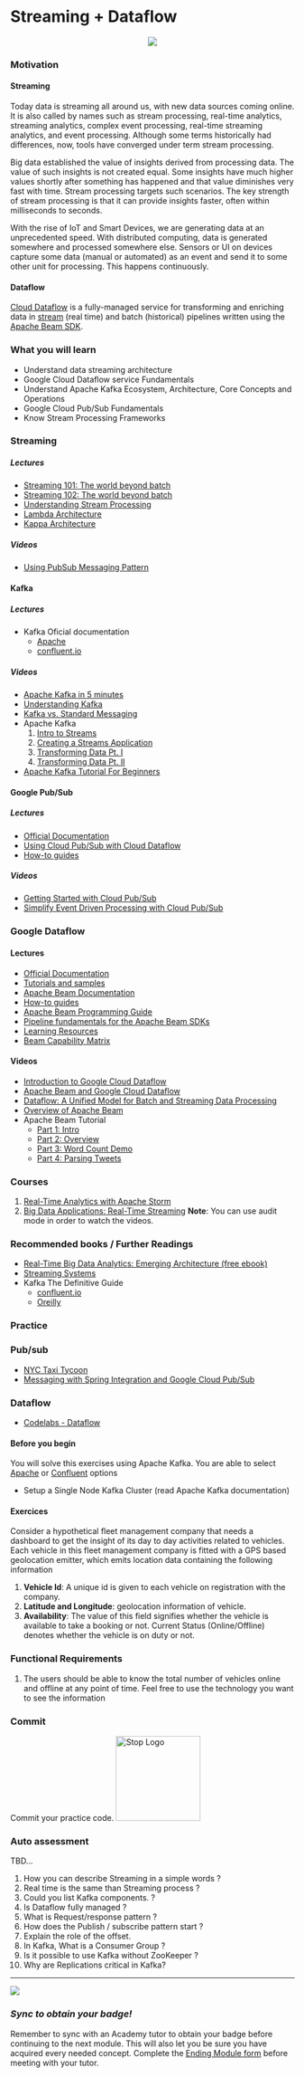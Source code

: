 # Streaming + Dataflow

  

<p align="center">

<img src="../assets/streaming_dataflow.png">

</p>

  

### Motivation ###
#### Streaming ####
Today data is streaming all around us, with new data sources coming online.
It is also called by names such as stream processing, real-time analytics, streaming analytics, complex event processing, real-time streaming analytics, and event processing. Although some terms historically had differences, now, tools have converged under term stream processing.

Big data established the value of insights derived from processing data. The value of such insights is not created equal. Some insights have much higher values shortly after something has happened and that value diminishes very fast with time. Stream processing targets such scenarios. The key strength of stream processing is that it can provide insights faster, often within milliseconds to seconds.

With the rise of IoT and Smart Devices, we are generating data at an unprecedented speed. With distributed computing, data is generated somewhere and processed somewhere else. Sensors or UI on devices capture some data (manual or automated) as an event and send it to some other unit for processing. This happens continuously.

#### Dataflow ####
[Cloud Dataflow](https://cloud.google.com/dataflow/) is a fully-managed service for transforming and enriching data in [stream](https://cloud.google.com/solutions/big-data/stream-analytics/) (real time) and batch (historical) pipelines written using the [Apache Beam SDK](https://beam.apache.org/).

### What you will learn ###
* Understand data streaming architecture
* Google Cloud Dataflow service Fundamentals
* Understand Apache Kafka Ecosystem, Architecture, Core Concepts and Operations
* Google Cloud Pub/Sub Fundamentals
* Know Stream Processing Frameworks 

### Streaming ###
##### Lectures ####
* [Streaming 101: The world beyond batch](https://www.oreilly.com/radar/the-world-beyond-batch-streaming-101/)
* [Streaming 102: The world beyond batch](https://www.oreilly.com/radar/the-world-beyond-batch-streaming-102/)
* [Understanding Stream Processing](readings/dzone-refcard265-streamprocessing-0523.pdf)
* [Lambda Architecture](http://lambda-architecture.net/)
* [Kappa Architecture](https://milinda.pathirage.org/kappa-architecture.com/)
##### Videos ####
* [Using PubSub Messaging Pattern](https://www.youtube.com/watch?v=gWUcW5OXTxk)

#### Kafka ###
##### Lectures ###
* Kafka Oficial documentation
	* [Apache](https://kafka.apache.org/documentation/)
	* [confluent.io](https://docs.confluent.io/current/)
##### Videos ###
* [Apache Kafka in 5 minutes](https://www.youtube.com/watch?v=PzPXRmVHMxI)
* [Understanding Kafka](https://www.youtube.com/watch?v=k-7lz6Ex354)
* [Kafka vs. Standard Messaging](https://www.youtube.com/watch?v=lwMjjTT1Q-Q&t=6s)
* Apache Kafka
	1. [Intro to Streams](https://www.youtube.com/watch?v=Z3JKCLG3VP4&t=198s)
	2. [Creating a Streams Application](https://www.youtube.com/watch?v=LxxeXI1mPKo)
	3. [Transforming Data Pt. I](https://www.youtube.com/watch?v=7JYEEx7SBuE)
	4. [Transforming Data Pt. II](https://www.youtube.com/watch?v=3kJgYIkAeHs)
* [Apache Kafka Tutorial For Beginners](https://www.youtube.com/watch?v=U4y2R3v9tlY)

#### Google Pub/Sub ###
##### Lectures ###
* [Official Documentation](https://cloud.google.com/pubsub/docs/)
* [Using Cloud Pub/Sub with Cloud Dataflow](https://cloud.google.com/pubsub/docs/pubsub-dataflow)
* [How-to guides](https://cloud.google.com/pubsub/docs/how-to)
##### Videos ###
* [Getting Started with Cloud Pub/Sub](https://www.youtube.com/watch?v=pU1zA-DMlWk)
* [Simplify Event Driven Processing with Cloud Pub/Sub](https://www.youtube.com/watch?v=oKU2wbTXMTY)


### Google Dataflow ###
#### Lectures ###
 * [Official Documentation](https://cloud.google.com/dataflow/docs/)
 * [Tutorials and samples](https://cloud.google.com/dataflow/docs/samples)
 * [Apache Beam Documentation](https://beam.apache.org/documentation/)
 * [How-to guides](https://cloud.google.com/dataflow/docs/how-to)
 * [Apache Beam Programming Guide](https://beam.apache.org/documentation/programming-guide/)
 * [Pipeline fundamentals for the Apache Beam SDKs](https://cloud.google.com/dataflow/docs/guides/beam-creating-a-pipeline)
 * [Learning Resources](https://beam.apache.org/documentation/resources/learning-resources/)
 * [Beam Capability Matrix](https://beam.apache.org/documentation/runners/capability-matrix/)
#### Videos ###
 * [Introduction to Google Cloud Dataflow](https://www.youtube.com/watch?v=1l-PBRothn0)
 * [Apache Beam and Google Cloud Dataflow](https://www.youtube.com/watch?v=ss6SaNBHLGc)
 * [Dataflow: A Unified Model for Batch and Streaming Data Processing](https://www.youtube.com/watch?v=3UfZN59Nsk8) 
 * [Overview of Apache Beam](https://www.youtube.com/watch?v=6EWt9WgAW8c)
 * Apache Beam Tutorial
	- [Part 1: Intro](https://www.youtube.com/watch?v=cpI9pDQK864)
	- [Part 2: Overview](https://www.youtube.com/watch?v=PFCndyov3kM)
	- [Part 3: Word Count Demo](https://www.youtube.com/watch?v=kSKRr5i7RHI)
	- [Part 4: Parsing Tweets](https://www.youtube.com/watch?v=rJZEvp1pfCE)
 
### Courses ###
1. [Real-Time Analytics with Apache Storm](https://www.udacity.com/course/real-time-analytics-with-apache-storm--ud381)
2. [Big Data Applications: Real-Time Streaming](https://www.coursera.org/learn/real-time-streaming-big-data)
	**Note**: You can use audit mode in order to watch the videos. 

### Recommended books / Further Readings ###
* [Real-Time Big Data Analytics: Emerging Architecture (free ebook)](https://www.oreilly.com/data/free/big-data-analytics-emerging-architecture.csp)
* [Streaming Systems](https://www.oreilly.com/library/view/streaming-systems/9781491983867/)
* Kafka The Definitive Guide
	* [confluent.io](https://www.confluent.io/resources/kafka-the-definitive-guide/)
	* [Oreilly](https://www.oreilly.com/library/view/kafka-the-definitive/9781491936153/#toc-start)


### Practice ###
### Pub/sub
* [NYC Taxi Tycoon](https://codelabs.developers.google.com/codelabs/cloud-dataflow-nyc-taxi-tycoon/#0)
* [Messaging with Spring Integration and Google Cloud Pub/Sub](https://codelabs.developers.google.com/codelabs/cloud-spring-cloud-gcp-pubsub-integration/index.html?index=..%2F..index#0)
### Dataflow
* [Codelabs - Dataflow](https://codelabs.developers.google.com/codelabs/cloud-dataflow-starter/#0)
  

#### Before you begin ####
You will solve this exercises using Apache Kafka. You are able to select [Apache](https://kafka.apache.org/) or [Confluent](https://www.confluent.io/) options 

* Setup a Single Node Kafka Cluster  (read Apache Kafka documentation)


#### Exercices ####
Consider a hypothetical fleet management company that needs a dashboard to get the insight of its day to day activities related to vehicles. Each vehicle in this fleet management company is fitted with a GPS based geolocation emitter, which emits location data containing the following information
1.  **Vehicle Id**: A unique id is given to each vehicle on registration with the company.   
2.  **Latitude and Longitude**: geolocation information of vehicle.
3.  **Availability**: The value of this field signifies whether the vehicle is available to take a booking or not.  Current Status (Online/Offline) denotes whether the vehicle is on duty or not.
    
### Functional Requirements
1.  The users should be able to know the total number of vehicles online and offline at any point of time. Feel free to use the technology you want to see the information
  

### Commit ###
Commit your practice code.
<img src="../assets/stop.png" title="Stop Logo" width="150" height="150">
  

### Auto assessment ###
TBD...

1. How you can describe Streaming in a simple words ?
2. Real time is the same than Streaming process ?
3. Could you list Kafka components. ?
4. Is Dataflow fully managed ? 
5. What is Request/response pattern ?
6. How does the Publish / subscribe pattern start ? 
7. Explain the role of the offset.
8. In Kafka, What is a Consumer Group ?
9. Is it possible to use Kafka without ZooKeeper ?
10. Why are Replications critical in Kafka?  
  

---

<img src="../assets/get_badge.png">
  

### *Sync to obtain your badge!*
Remember to sync with an Academy tutor to obtain your badge before continuing to the next module. This will also let you be sure you have acquired every needed concept. Complete the [Ending Module form](https://forms.gle/ukvWjKtoFYx4Kn8q7) before meeting with your tutor.
